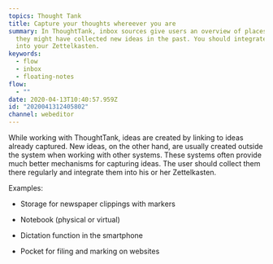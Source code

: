 ```yaml
---
topics: Thought Tank
title: Capture your thoughts whereever you are
summary: In ThoughtTank, inbox sources give users an overview of places where
  they might have collected new ideas in the past. You should integrate these
  into your Zettelkasten.
keywords:
  - flow
  - inbox
  - floating-notes
flow:
  - ""
date: 2020-04-13T10:40:57.959Z
id: "2020041312405802"
channel: webeditor
---
```

While working with ThoughtTank, ideas are created by linking to ideas already
captured. New ideas, on the other hand, are usually created outside the system
when working with other systems. These systems often provide much better
mechanisms for capturing ideas.  The user should collect them there regularly
and integrate them into his or her Zettelkasten.

Examples:

* Storage for newspaper clippings with markers

* Notebook (physical or virtual)

* Dictation function in the smartphone

* Pocket for filing and marking on websites
